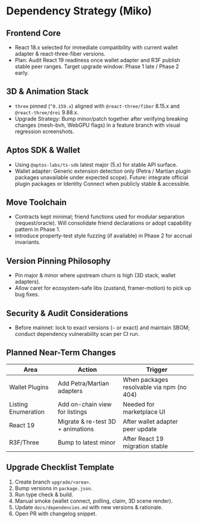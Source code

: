 # Dependency Strategy (Miko)

## Frontend Core
- React 18.x selected for immediate compatibility with current wallet adapter & react-three-fiber versions.
- Plan: Audit React 19 readiness once wallet adapter and R3F publish stable peer ranges. Target upgrade window: Phase 1 late / Phase 2 early.

## 3D & Animation Stack
- `three` pinned (`^0.159.x`) aligned with `@react-three/fiber` 8.15.x and `@react-three/drei` 9.88.x.
- Upgrade Strategy: Bump minor/patch together after verifying breaking changes (mesh-bvh, WebGPU flags) in a feature branch with visual regression screenshots.

## Aptos SDK & Wallet
- Using `@aptos-labs/ts-sdk` latest major (5.x) for stable API surface.
- Wallet adapter: Generic extension detection only (Petra / Martian plugin packages unavailable under expected scope). Future: integrate official plugin packages or Identity Connect when publicly stable & accessible.

## Move Toolchain
- Contracts kept minimal; friend functions used for modular separation (request/oracle). Will consolidate friend declarations or adopt capability pattern in Phase 1.
- Introduce property-test style fuzzing (if available) in Phase 2 for accrual invariants.

## Version Pinning Philosophy
- Pin major & minor where upstream churn is high (3D stack, wallet adapters).
- Allow caret for ecosystem-safe libs (zustand, framer-motion) to pick up bug fixes.

## Security & Audit Considerations
- Before mainnet: lock to exact versions (`~` or exact) and maintain SBOM; conduct dependency vulnerability scan per CI run.

## Planned Near-Term Changes
| Area | Action | Trigger |
|------|--------|---------|
| Wallet Plugins | Add Petra/Martian adapters | When packages resolvable via npm (no 404) |
| Listing Enumeration | Add on-chain view for listings | Needed for marketplace UI |
| React 19 | Migrate & re-test 3D + animations | After wallet adapter peer update |
| R3F/Three | Bump to latest minor | After React 19 migration stable |

## Upgrade Checklist Template
1. Create branch `upgrade/<area>`.
2. Bump versions in `package.json`.
3. Run type check & build.
4. Manual smoke (wallet connect, polling, claim, 3D scene render).
5. Update `docs/dependencies.md` with new versions & rationale.
6. Open PR with changelog snippet.
